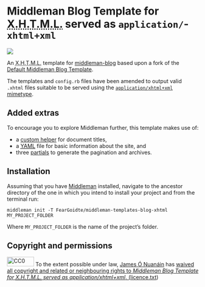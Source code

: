 # Middleman Blog Template for <abbr title="eXtensible Hypertext Mark-up Language">X.H.T.M.L.</abbr> served as `application/`&#173;`xhtml+xml`

![](https://cdn.rawgit.com/FearGoidte/middleman-templates-blog-xhtml/master/fist.svg)

An <abbr title="eXtensible Hypertext Mark-up Language">X.H.T.M.L.</abbr> template for [middleman-blog](https://github.com/middleman/middleman-blog) based upon a fork of the [Default Middleman Blog Template](https://github.com/middleman/middleman-templates-blog).

The templates and `config.rb` files have been amended to output valid `.xhtml` files suitable to be served using the [`application/`&#173;`xhtml+xml` mimetype](https://www.w3.org/TR/xhtml-media-types/#application-xhtml-xml).

## Added extras

To encourage you to explore Middleman further, this template makes use of:

* a [custom helper](https://middlemanapp.com/basics/helper_methods/#custom-defined-helpers) for document titles,
* a [<abbr title="YAML Ain’t Markup Language">YAML</abbr>](https://middlemanapp.com/advanced/data_files/) file for basic information about the site, and
* three [partials](https://middlemanapp.com/basics/partials/) to generate the pagination and archives.

## Installation

Assuming that you have [Middleman](https://middlemanapp.com) installed, navigate to the ancestor directory of the one in which you intend to install your project and from the terminal run:

`middleman init -T FearGoidte/middleman-templates-blog-xhtml MY_PROJECT_FOLDER`

Where `MY_PROJECT_FOLDER` is the name of the project’s folder.

## Copyright and permissions

<img src="https://upload.wikimedia.org/wikipedia/commons/6/69/CC0_button.svg" alt="CC0" height="25" width="71" /></a> To the extent possible under law, <a rel="dc:publisher" href="https://github.com/FearGoidte/middleman-templates-blog-xhtml"><span property="dct:title">James Ó Nuanáin</span></a> has <a rel="license" href="http://creativecommons.org/publicdomain/zero/1.0/">waived all copyright and related or neighbouring rights to <cite property="dct:title">Middleman Blog Template for <abbr title="eXtensible Hypertext Mark-up Language">X.H.T.M.L.</abbr> served as application/xhtml+xml</cite>. ([licence.txt](licence.txt))
